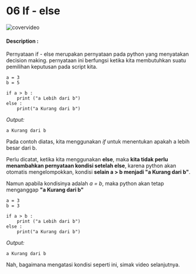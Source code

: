 # 06 If - else

![covervideo](http://bit.ly/makeaicovervideo)

#### **Description :**
Pernyataan if - else merupakan pernyataan pada python yang menyatakan decision making.
pernyataan ini berfungsi ketika kita membutuhkan suatu pemilihan keputusan pada script kita.

```
a = 3
b = 5

if a > b :
    print ("a Lebih dari b")
else :
    print("a Kurang dari b")
```
*Output:*

```
a Kurang dari b
```

Pada contoh diatas, kita menggunakan *if* untuk menentukan apakah a lebih besar dari b. 

Perlu dicatat, ketika kita menggunakan **else**, maka **kita tidak perlu menambahkan pernyataan kondisi setelah else**, karena python akan otomatis mengelompokkan, kondisi **selain a > b menjadi "a Kurang dari b"**.

Namun apabila kondisinya adalah *a = b*, maka python akan tetap menganggap **"a Kurang dari b"**
```
a = 3
b = 3

if a > b :
    print ("a Lebih dari b")
else :
    print("a Kurang dari b")
```
*Output:*

```
a Kurang dari b
```
Nah, bagaimana mengatasi kondisi seperti ini, simak video selanjutnya.


